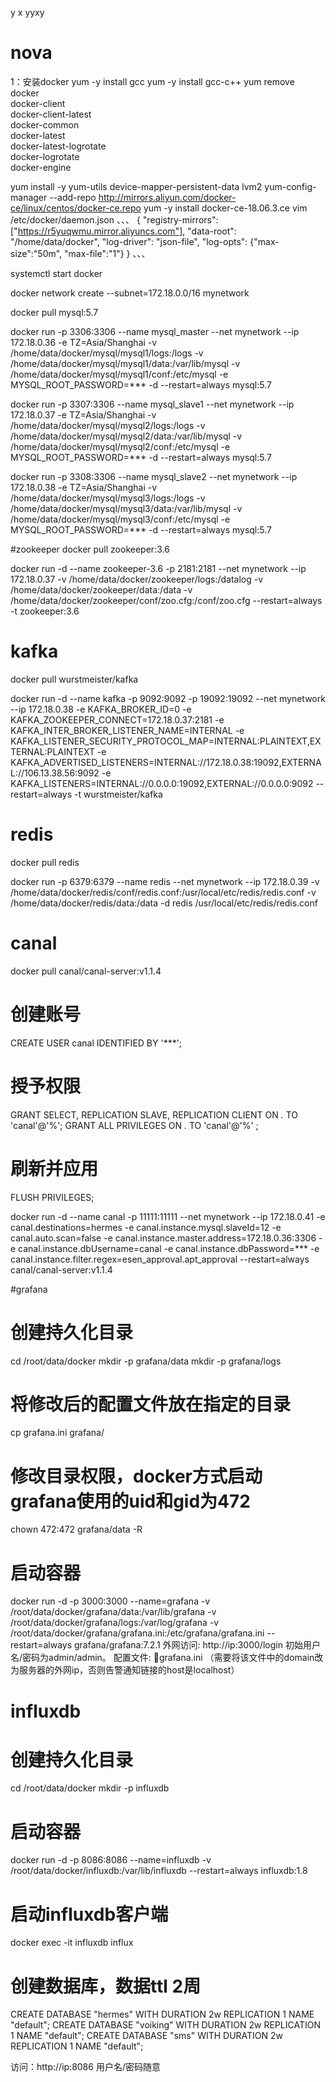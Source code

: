 y x yyxy
# nova

1：安装docker
yum -y install gcc
yum -y install gcc-c++
yum remove docker \
                  docker-client \
                  docker-client-latest \
                  docker-common \
                  docker-latest \
                  docker-latest-logrotate \
                  docker-logrotate \
                  docker-engine

yum install -y yum-utils device-mapper-persistent-data lvm2
yum-config-manager --add-repo http://mirrors.aliyun.com/docker-ce/linux/centos/docker-ce.repo
yum -y install docker-ce-18.06.3.ce
vim /etc/docker/daemon.json
、、、
{
  "registry-mirrors": ["https://r5yuqwmu.mirror.aliyuncs.com"],
  "data-root": "/home/data/docker",
  "log-driver": "json-file",
  "log-opts": {"max-size":"50m", "max-file":"1"}
}
、、、

systemctl start docker

docker network create --subnet=172.18.0.0/16 mynetwork

docker pull mysql:5.7

docker run -p 3306:3306 --name mysql_master --net mynetwork --ip 172.18.0.36 -e TZ=Asia/Shanghai -v /home/data/docker/mysql/mysql1/logs:/logs -v /home/data/docker/mysql/mysql1/data:/var/lib/mysql -v /home/data/docker/mysql/mysql1/conf:/etc/mysql -e MYSQL_ROOT_PASSWORD=*** -d --restart=always mysql:5.7

docker run -p 3307:3306 --name mysql_slave1 --net mynetwork --ip 172.18.0.37 -e TZ=Asia/Shanghai -v /home/data/docker/mysql/mysql2/logs:/logs -v /home/data/docker/mysql/mysql2/data:/var/lib/mysql -v /home/data/docker/mysql/mysql2/conf:/etc/mysql -e MYSQL_ROOT_PASSWORD=*** -d --restart=always mysql:5.7

docker run -p 3308:3306 --name mysql_slave2 --net mynetwork --ip 172.18.0.38 -e TZ=Asia/Shanghai -v /home/data/docker/mysql/mysql3/logs:/logs -v /home/data/docker/mysql/mysql3/data:/var/lib/mysql -v /home/data/docker/mysql/mysql3/conf:/etc/mysql -e MYSQL_ROOT_PASSWORD=*** -d --restart=always mysql:5.7


#zookeeper
docker pull zookeeper:3.6

docker run -d --name zookeeper-3.6 -p 2181:2181 --net mynetwork --ip 172.18.0.37 -v /home/data/docker/zookeeper/logs:/datalog -v /home/data/docker/zookeeper/data:/data -v /home/data/docker/zookeeper/conf/zoo.cfg:/conf/zoo.cfg --restart=always -t  zookeeper:3.6

# kafka
docker pull wurstmeister/kafka

docker run -d --name kafka -p 9092:9092 -p 19092:19092 --net mynetwork --ip 172.18.0.38  -e KAFKA_BROKER_ID=0 -e KAFKA_ZOOKEEPER_CONNECT=172.18.0.37:2181 -e KAFKA_INTER_BROKER_LISTENER_NAME=INTERNAL -e KAFKA_LISTENER_SECURITY_PROTOCOL_MAP=INTERNAL:PLAINTEXT,EXTERNAL:PLAINTEXT -e KAFKA_ADVERTISED_LISTENERS=INTERNAL://172.18.0.38:19092,EXTERNAL://106.13.38.56:9092 -e KAFKA_LISTENERS=INTERNAL://0.0.0.0:19092,EXTERNAL://0.0.0.0:9092 --restart=always -t wurstmeister/kafka

# redis
docker pull redis

docker run -p 6379:6379 --name redis --net mynetwork --ip 172.18.0.39 -v /home/data/docker/redis/conf/redis.conf:/usr/local/etc/redis/redis.conf -v /home/data/docker/redis/data:/data -d redis /usr/local/etc/redis/redis.conf

# canal
docker pull canal/canal-server:v1.1.4

# 创建账号
CREATE USER canal IDENTIFIED BY '***'; 
# 授予权限
GRANT SELECT, REPLICATION SLAVE, REPLICATION CLIENT ON *.* TO 'canal'@'%';
GRANT ALL PRIVILEGES ON *.* TO 'canal'@'%' ;
# 刷新并应用
FLUSH PRIVILEGES;

docker run -d --name canal -p 11111:11111 --net mynetwork --ip 172.18.0.41 -e canal.destinations=hermes -e canal.instance.mysql.slaveId=12 -e  canal.auto.scan=false -e canal.instance.master.address=172.18.0.36:3306 -e canal.instance.dbUsername=canal -e canal.instance.dbPassword=*** -e  canal.instance.filter.regex=esen_approval.apt_approval --restart=always canal/canal-server:v1.1.4

#grafana
# 创建持久化目录
cd /root/data/docker
mkdir -p grafana/data
mkdir -p grafana/logs
# 将修改后的配置文件放在指定的目录
cp grafana.ini grafana/
# 修改目录权限，docker方式启动grafana使用的uid和gid为472
chown 472:472 grafana/data -R
# 启动容器
docker run -d -p 3000:3000 --name=grafana -v /root/data/docker/grafana/data:/var/lib/grafana -v /root/data/docker/grafana/logs:/var/log/grafana -v /root/data/docker/grafana/grafana.ini:/etc/grafana/grafana.ini --restart=always grafana/grafana:7.2.1
外网访问: http://ip:3000/login  初始用户名/密码为admin/admin。
配置文件: 📎grafana.ini （需要将该文件中的domain改为服务器的外网ip，否则告警通知链接的host是localhost）

# influxdb
# 创建持久化目录
cd /root/data/docker
mkdir -p influxdb
# 启动容器
docker run -d -p 8086:8086 --name=influxdb -v /root/data/docker/influxdb:/var/lib/influxdb --restart=always influxdb:1.8

# 启动influxdb客户端
docker exec -it influxdb influx
# 创建数据库，数据ttl 2周
CREATE DATABASE "hermes" WITH DURATION 2w REPLICATION 1 NAME "default";
CREATE DATABASE "voiking" WITH DURATION 2w REPLICATION 1 NAME "default";
CREATE DATABASE "sms" WITH DURATION 2w REPLICATION 1 NAME "default";

访问：http://ip:8086 用户名/密码随意




